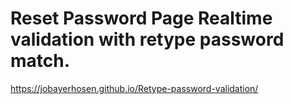 # Reset Password Page Realtime validation with retype password match.

https://jobayerhosen.github.io/Retype-password-validation/